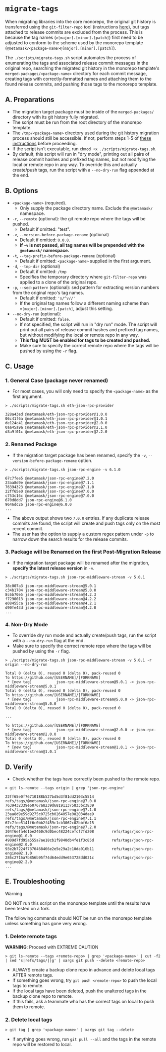 # `migrate-tags`

When migrating libraries into the core monorepo, the original git history is transferred using the `git-filter-repo` tool (instructions [here](https://github.com/MetaMask/core/issues/1079#issuecomment-1700126302)), but tags attached to release commits are excluded from the process. This is because the tag names (`v[major].[minor].[patch]`) first need to be adjusted to conform to the scheme used by the monorepo template (`@metamask/<package-name>@[major].[minor].[patch]`).

The `./scripts/migrate-tags.sh` script automates the process of enumerating the tags and associated release commit messages in the original repo, searching the migrated git history in the monorepo template's `merged-packages/<package-name>` directory for each commit message, creating tags with correctly-formatted names and attaching them to the found release commits, and pushing those tags to the monorepo template.

## A. Preparations

- The migration target package must be inside of the `merged-packages/` directory with its git history fully migrated.
- The script must be run from the root directory of the monorepo template.
- The `/tmp/<package-name>` directory used during the git history migration process should still be accessible. If not, perform steps 1-5 of [these instructions](https://github.com/MetaMask/core/issues/1079#issuecomment-1700126302) before proceeding.
- If the script isn't executable, run `chmod +x ./scripts/migrate-tags.sh`.
- By default, this script will run in "dry mode", printing out all pairs of release commit hashes and prefixed tag names, but not modifying the local or remote repo in any way. To override this and actually create/push tags, run the script with a `--no-dry-run` flag appended at the end.

## B. Options

- `<package-name>` (required).
  - Only supply the package directory name. Exclude the `@metamask/` namespace.
- `-r`, `--remote` (optional): the git remote repo where the tags will be pushed.
  - Default if omitted: "test".
- `-v`, `--version-before-package-rename` (optional)
  - Default if omitted: `0.0.0`.
  - **If `-v` is not passed, all tag names will be prepended with the `@metamask/` namespace.**
- `-t`, `--tag-prefix-before-package-rename` (optional)
  - Default if omitted: `<package-name>` supplied in the first argument.
- `-d`, `--tmp-dir` (optional)
  - Default if omitted: `/tmp`
  - Specifies the temporary directory where `git-filter-repo` was applied to a clone of the original repo.
- `-p`, `--sed-pattern` (optional): sed pattern for extracting version numbers from the original repo's tag names.
  - Default if omitted: `'s/^v//'`
  - If the original tag names follow a different naming scheme than `v[major].[minor].[patch]`, adjust this setting.
- `--no-dry-run` (optional):
  - Default if omitted: `false`.
  - If not specified, the script will run in "dry run" mode. The script will print out all pairs of release commit hashes and prefixed tag names, but without modifying the local or remote repo in any way.
  - **This flag MUST be enabled for tags to be created and pushed.**
  - Make sure to specify the correct remote repo where the tags will be pushed by using the `-r` flag.

## C. Usage

### 1. General Case (package never renamed)

- For most cases, you will only need to specify the `<package-name>` as the first argument.

```shell
> ./scripts/migrate-tags.sh eth-json-rpc-provider
```

```output
328a43ed @metamask/eth-json-rpc-provider@1.0.0
06c41f6a @metamask/eth-json-rpc-provider@1.0.1
de124c41 @metamask/eth-json-rpc-provider@2.0.0
0aa45a9a @metamask/eth-json-rpc-provider@2.1.0
d3a9f01c @metamask/eth-json-rpc-provider@2.2.0
```

### 2. Renamed Package

- If the migration target package has been renamed, specify the `-v`, `--version-before-package-rename` option.

```shell
> ./scripts/migrate-tags.sh json-rpc-engine -v 6.1.0
```

```output
67c7fee5 @metamask/json-rpc-engine@7.2.0
23aa8d9e @metamask/json-rpc-engine@7.1.1
76394323 @metamask/json-rpc-engine@7.1.0
22ff65e0 @metamask/json-rpc-engine@7.0.0
c753c16c @metamask/json-rpc-engine@7.0.0
670d8dd7 json-rpc-engine@6.1.0
9646dc26 json-rpc-engine@6.0.0
...
```

- The above output shows two `7.0.0` entries. If any duplicate release commits are found, the script will create and push tags only on the most recent commit.
- The user has the option to supply a custom regex pattern under `-p` to narrow down the search results for the release commits.

### 3. Package will be Renamed on the first Post-Migration Release

- If the migration target package will be renamed after the migration, **specify the latest release version** in `-v`.

```shell
> ./scripts/migrate-tags.sh json-rpc-middleware-stream -v 5.0.1
```

```output
38c007a3 json-rpc-middleware-stream@5.0.1
c34b1704 json-rpc-middleware-stream@5.0.0
8c6b70e5 json-rpc-middleware-stream@4.2.3
f7290013 json-rpc-middleware-stream@4.2.2
e08455ca json-rpc-middleware-stream@4.2.1
d90fe43d json-rpc-middleware-stream@4.2.0
...
```

### 4. Non-Dry Mode

- To override dry run mode and actually create/push tags, run the script with a `--no-dry-run` flag at the end.
- Make sure to specify the correct remote repo where the tags will be pushed by using the `-r` flag.

```shell
> ./scripts/migrate-tags.sh json-rpc-middleware-stream -v 5.0.1 -r origin --no-dry-run
```

```output
Total 0 (delta 0), reused 0 (delta 0), pack-reused 0
To https://github.com/[USERNAME]/[FORKNAME]
 * [new tag]           json-rpc-middleware-stream@5.0.1 -> json-rpc-middleware-stream@5.0.1
Total 0 (delta 0), reused 0 (delta 0), pack-reused 0
To https://github.com/[USERNAME]/[FORKNAME]
 * [new tag]           json-rpc-middleware-stream@5.0.0 -> json-rpc-middleware-stream@5.0.0
Total 0 (delta 0), reused 0 (delta 0), pack-reused 0

...

To https://github.com/[USERNAME]/[FORKNAME]
 * [new tag]           json-rpc-middleware-stream@2.0.0 -> json-rpc-middleware-stream@2.0.0
Total 0 (delta 0), reused 0 (delta 0), pack-reused 0
To https://github.com/[USERNAME]/[FORKNAME]
 * [new tag]           json-rpc-middleware-stream@1.0.1 -> json-rpc-middleware-stream@1.0.1
```

## D. Verify

- Check whether the tags have correctly been pushed to the remote repo.

```shell
> git ls-remote --tags origin | grep 'json-rpc-engine'
```

```output
22ff65e0f76710188b527bd5d3f81dd2103c5514        refs/tags/@metamask/json-rpc-engine@7.0.0
7639432339e60767a8239d681911375833bc3839        refs/tags/@metamask/json-rpc-engine@7.1.0
23aa8d9e59d9275c0725cb0264057e082034dae9        refs/tags/@metamask/json-rpc-engine@7.1.1
67c7fee5141f6c0bb2f459c1cb3062c02bbf6a15        refs/tags/@metamask/json-rpc-engine@7.2.0
304f6efa4d1be2460c9d0bec48224cefcf7fd208        refs/tags/json-rpc-engine@1.0.0
4909d7fd95a555a7ae18cb1f9840db4fe1f3c85d        refs/tags/json-rpc-engine@2.0.0
93e2b7224f7370468466e2e5e29a2c10da016b11        refs/tags/json-rpc-engine@2.1.0
286c2716a7b856b95f74d64edd9e653728dd031c        refs/tags/json-rpc-engine@2.2.0
...
```

## E. Troubleshooting

> [!WARNING]
> DO NOT run this script on the monorepo template until the results have been tested on a fork.

The following commands should NOT be run on the monorepo template unless something has gone very wrong.

### 1. Delete remote tags

**WARNING**: Proceed with EXTREME CAUTION

```shell
> git ls-remote --tags <remote-repo> | grep '<package-name>' | cut -f2 | sed 's|refs/tags/||g' | xargs git push --delete <remote-repo>
```

- ALWAYS create a backup clone repo in advance and delete local tags AFTER remote tags.
- If something goes wrong, try `git push <remote-repo>` to push the local tags to remote.
- If the local tags have been deleted, push the unaltered tags in the backup clone repo to remote.
- If this fails, ask a teammate who has the correct tags on local to push them to remote.

### 2. Delete local tags

```shell
> git tag | grep '<package-name>' | xargs git tag --delete
```

- If anything goes wrong, run `git pull --all` and the tags in the remote repo will be restored to local.
